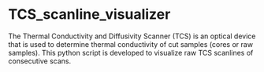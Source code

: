 # TCS_scanline_visualizer
The Thermal Conductivity and Diffusivity Scanner (TCS) is an optical device that is used to determine thermal conductivity of cut samples (cores or raw samples). This python script is developed to visualize raw TCS scanlines of consecutive scans. 
